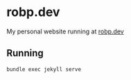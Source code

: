# robp.dev

My personal website running at [robp.dev](https://robp.dev)

## Running

`bundle exec jekyll serve`